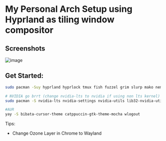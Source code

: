 # My Personal Arch Setup using Hyprland as tiling window compositor

## Screenshots

![image](https://github.com/user-attachments/assets/5ce493e3-2223-4b56-9d4e-52c1b52722c0)


## Get Started:

```bash
sudo pacman -Suy hyprland hyprlock tmux fish fuzzel grim slurp mako nemo swww waybar alacritty noto-fonts noto-fonts-cjk noto-fonts-emoji noto-fonts-extra ttf-jetbrains-mono-nerd ttf-firacode-nerd discord k9s kubectl helm code vim docker docker-buildx chromium fastfetch pipewire iw iwd go cliphist errands

# NVIDIA go brrt (change nvidia-lts to nvidia if using non lts kernel)
sudo pacman -S nvidia-lts nvidia-settings nvidia-utils lib32-nvidia-utils lib32-opencl-nvidia opencl-nvidia libvdpau lib32-libvdpau libxnvctrl vulkan-icd-loader lib32-vulkan-icd-loader vkd3d lib32-vkd3d opencl-headers opencl-clhpp vulkan-validation-layers lib32-vulkan-validation-layers

#AUR
yay -S bibata-cursor-theme catppuccin-gtk-theme-mocha wlogout
```

Tips:

- Change Ozone Layer in Chrome to Wayland
